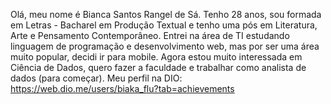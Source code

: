 Olá, meu nome é Bianca Santos Rangel de Sá. Tenho 28 anos, sou formada em Letras - Bacharel em Produção Textual e tenho uma pós em Literatura, Arte e Pensamento Contemporâneo.
Entrei na área de TI estudando linguagem de programação e desenvolvimento web, mas por ser uma área muito popular, decidi ir para mobile. 
Agora estou muito interessada em Ciência de Dados, quero fazer a faculdade e trabalhar como analista de dados (para começar).
Meu perfil na DIO: https://web.dio.me/users/biaka_flu?tab=achievements

